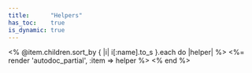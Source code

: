 ```yaml
---
title:      "Helpers"
has_toc:    true
is_dynamic: true
---
```


<% @item.children.sort_by { |i| i[:name].to_s }.each do |helper| %>
	<%= render 'autodoc_partial', :item => helper %>
<% end %>
